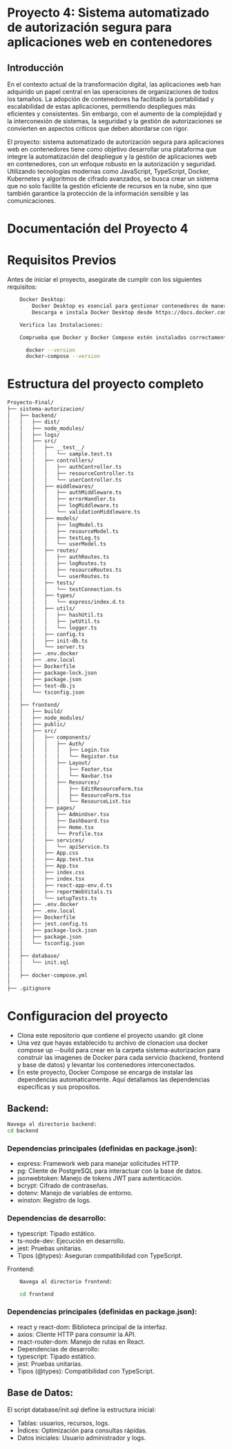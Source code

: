 # Proyecto 4: Sistema automatizado de autorización segura para aplicaciones web en contenedores
## Introducción
En el contexto actual de la transformación digital, las aplicaciones web han adquirido un papel central en las operaciones de organizaciones de todos los tamaños. La adopción de contenedores ha facilitado la portabilidad y escalabilidad de estas aplicaciones, permitiendo despliegues más eficientes y consistentes. Sin embargo, con el aumento de la complejidad y la interconexión de sistemas, la seguridad y la gestión de autorizaciones se convierten en aspectos críticos que deben abordarse con rigor.

El proyecto: sistema automatizado de autorización segura para aplicaciones web en contenedores tiene como objetivo desarrollar una plataforma que integre la automatización del despliegue y la gestión de aplicaciones web en contenedores, con un enfoque robusto en la autorización y seguridad. Utilizando tecnologías modernas como JavaScript, TypeScript, Docker, Kubernetes y algoritmos de cifrado avanzados, se busca crear un sistema que no solo facilite la gestión eficiente de recursos en la nube, sino que también garantice la protección de la información sensible y las comunicaciones.

# Documentación del Proyecto 4
# Requisitos Previos
Antes de iniciar el proyecto, asegúrate de cumplir con los siguientes requisitos:
```bash
    Docker Desktop:
        Docker Desktop es esencial para gestionar contenedores de manera local.
        Descarga e instala Docker Desktop desde https://docs.docker.com/desktop/setup/install/linux/

    Verifica las Instalaciones:

    Comprueba que Docker y Docker Compose estén instalados correctamente:

      docker --version
      docker-compose --version
```

# Estructura del proyecto completo
```bash
Proyecto-Final/
├── sistema-autorizacion/
│   ├── backend/
│   │   ├── dist/                  
│   │   ├── node_modules/           
│   │   ├── logs/                   
│   │   ├── src/                    
│   │   │   ├── __test__/           
│   │   │   │   └── sample.test.ts  
│   │   │   ├── controllers/        
│   │   │   │   ├── authController.ts
│   │   │   │   ├── resourceController.ts
│   │   │   │   └── userController.ts
│   │   │   ├── middlewares/        
│   │   │   │   ├── authMiddleware.ts
│   │   │   │   ├── errorHandler.ts
│   │   │   │   ├── logMiddleware.ts
│   │   │   │   └── validationMiddleware.ts
│   │   │   ├── models/             
│   │   │   │   ├── logModel.ts
│   │   │   │   ├── resourceModel.ts
│   │   │   │   ├── testLog.ts
│   │   │   │   └── userModel.ts
│   │   │   ├── routes/             
│   │   │   │   ├── authRoutes.ts
│   │   │   │   ├── logRoutes.ts
│   │   │   │   ├── resourceRoutes.ts
│   │   │   │   └── userRoutes.ts
│   │   │   ├── tests/             
│   │   │   │   └── testConnection.ts
│   │   │   ├── types/              
│   │   │   │   └── express/index.d.ts
│   │   │   ├── utils/              
│   │   │   │   ├── hashUtil.ts
│   │   │   │   ├── jwtUtil.ts
│   │   │   │   └── logger.ts
│   │   │   ├── config.ts           
│   │   │   ├── init-db.ts          
│   │   │   └── server.ts         
│   │   ├── .env.docker             
│   │   ├── .env.local              
│   │   ├── Dockerfile              
│   │   ├── package-lock.json       
│   │   ├── package.json            
│   │   ├── test-db.js              
│   │   └── tsconfig.json           
│   │
│   ├── frontend/
│   │   ├── build/                  
│   │   ├── node_modules/           
│   │   ├── public/                 
│   │   ├── src/                    
│   │   │   ├── components/         
│   │   │   │   ├── Auth/           
│   │   │   │   │   ├── Login.tsx
│   │   │   │   │   └── Register.tsx
│   │   │   │   ├── Layout/         
│   │   │   │   │   ├── Footer.tsx
│   │   │   │   │   └── Navbar.tsx
│   │   │   │   ├── Resources/      
│   │   │   │   │   ├── EditResourceForm.tsx
│   │   │   │   │   ├── ResourceForm.tsx
│   │   │   │   │   └── ResourceList.tsx
│   │   │   ├── pages/              
│   │   │   │   ├── AdminUser.tsx
│   │   │   │   ├── Dashboard.tsx
│   │   │   │   ├── Home.tsx
│   │   │   │   └── Profile.tsx
│   │   │   ├── services/           
│   │   │   │   └── apiService.ts
│   │   │   ├── App.css             
│   │   │   ├── App.test.tsx        
│   │   │   ├── App.tsx             
│   │   │   ├── index.css           
│   │   │   ├── index.tsx           
│   │   │   ├── react-app-env.d.ts  
│   │   │   ├── reportWebVitals.ts 
│   │   │   └── setupTests.ts      
│   │   ├── .env.docker             
│   │   ├── .env.local             
│   │   ├── Dockerfile              
│   │   ├── jest.config.ts         
│   │   ├── package-lock.json       
│   │   ├── package.json            
│   │   └── tsconfig.json           
│   │
│   ├── database/
│   │   └── init.sql                
│   │
│   ├── docker-compose.yml          
│
├── .gitignore                      
```

# Configuracion del proyecto
- Clona este repositorio que contiene el proyecto usando: git clone
- Una vez que hayas establecido tu archivo de clonacion usa docker compose up --build para crear en la carpeta sistema-autorizacion para construir las imagenes de Docker para cada servicio (backend, frontend y base de datos) y levantar los contenedores interconectados.
- En este proyecto, Docker Compose se encarga de instalar las dependencias automaticamente. Aquí detallamos las dependencias especificas y sus propositos.

## Backend:
```bash
Navega al directorio backend:
cd backend
```

### Dependencias principales (definidas en package.json):
- express: Framework web para manejar solicitudes HTTP.
- pg: Cliente de PostgreSQL para interactuar con la base de datos.
- jsonwebtoken: Manejo de tokens JWT para autenticación.
- bcrypt: Cifrado de contraseñas.
- dotenv: Manejo de variables de entorno.
- winston: Registro de logs.

### Dependencias de desarrollo:
- typescript: Tipado estático.
- ts-node-dev: Ejecución en desarrollo.
- jest: Pruebas unitarias.
- Tipos (@types): Aseguran compatibilidad con TypeScript.

Frontend:
```bash
    Navega al directorio frontend:

    cd frontend
```
### Dependencias principales (definidas en package.json):
- react y react-dom: Biblioteca principal de la interfaz.
- axios: Cliente HTTP para consumir la API.
- react-router-dom: Manejo de rutas en React.
- Dependencias de desarrollo:
- typescript: Tipado estático.
- jest: Pruebas unitarias.
- Tipos (@types): Compatibilidad con TypeScript.

## Base de Datos:
El script database/init.sql define la estructura inicial:
- Tablas: usuarios, recursos, logs.
- Índices: Optimización para consultas rápidas.
- Datos iniciales: Usuario administrador y logs.

